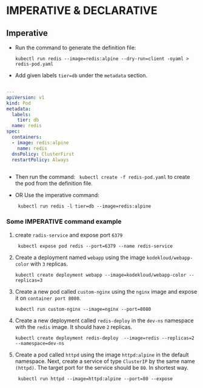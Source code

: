 # IMPERATIVE & DECLARATIVE

## Imperative

- Run the command to generate the definition file:

      kubectl run redis --image=redis:alpine --dry-run=client -oyaml > redis-pod.yaml

- Add given labels ` tier=db ` under the ` metadata ` section.

``` yml

---
apiVersion: v1
kind: Pod
metadata:
  labels:
    tier: db
  name: redis
spec:
  containers:
  - image: redis:alpine
    name: redis
  dnsPolicy: ClusterFirst
  restartPolicy: Always
  
  ```
  
  - Then run the command: ` kubectl create -f redis-pod.yaml` to create the pod from the definition file.
  - OR Use the imperative command:

         kubectl run redis -l tier=db --image=redis:alpine

### Some IMPERATIVE command example

1. create `radis-service` and expose port `6379`
   
        kubectl expose pod redis --port=6379 --name redis-service
    
 2. Create a deployment named `webapp` using the image `kodekloud/webapp-color` with `3` replicas.
        
        kubectl create deployment webapp --image=kodekloud/webapp-color --replicas=3
        
 3. Create a new pod called `custom-nginx` using the `nginx` image and expose it on `container port 8080`.

        kubectl run custom-nginx --image=nginx --port=8080
        
 4. Create a new deployment called `redis-deploy` in the `dev-ns` namespace with the `redis` image. It should have `2` replicas. 

        kubectl create deployment redis-deploy  --image=redis --replicas=2 --namespace=dev-ns
 5. Create a pod called `httpd` using the image `httpd:alpine` in the default namespace. Next, create a service of type `ClusterIP` by the same name `(httpd)`. The target port for the service should be `80`.
   In shortest way.
   
         kubectl run httpd --image=httpd:alpine --port=80 --expose
        
   
   
